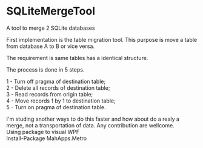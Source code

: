 # SQLiteMergeTool
A tool to merge 2 SQLite databases

First implementation is the table migration tool.
This purpose is move a table from database A to B or vice versa.

The requirement is same tables has a identical structure.

The process is done in 5 steps.

1 - Turn off pragma of destination table; </br> 
2 - Delete all records of destination table; </br>
3 - Read records from origin table; </br>
4 - Move records 1 by 1 to destination table; </br>
5 - Turn on pragma of destination table. </br>

I'm studing another ways to do this faster and how about do a realy a merge, not a transportation of data.
Any contribution are wellcome.
</br>
Using package to visual WPF
</br>
Install-Package MahApps.Metro
